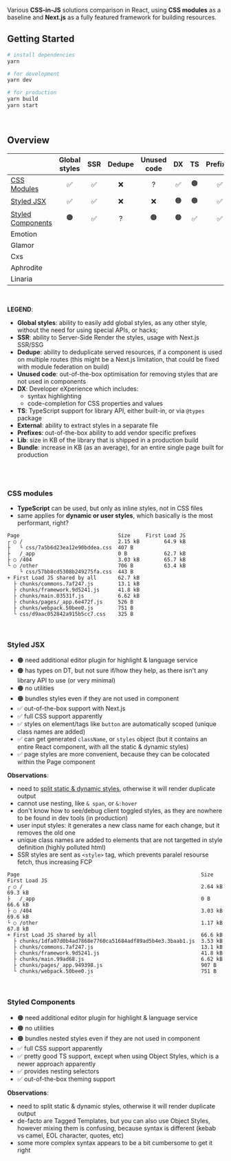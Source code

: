 Various **CSS-in-JS** solutions comparison in React, using **CSS modules** as a baseline and **Next.js** as a fully featured framework for building resources.

## Getting Started

```bash
# install dependencies
yarn

# for development
yarn dev

# for production
yarn build
yarn start
```
<br />

## Overview

|                   | Global styles | SSR   | Dedupe | Unused code | DX    | TS    | Prefixes | Lib  | Page |
| :---------------- | :-----------: | :---: | :----: | :---------: | :---: | :---: | :------: | ---: | ---: |
| [CSS Modules](#css-modules)             | ✅ | ✅ | ❌ | ? | ✅ | 🟠 | ✅ | -      | -      |
| [Styled JSX](#styled-jsx)               | ✅ | ✅ | ❌ | ❌ | 🟠 | 🟠 | ✅ | +3.5KB | +4.4KB |
| [Styled Components](#styled-components) | 🟠 | ✅ | ? | 🟠 | 🟠 | ✅ | ✅ |  |
| Emotion           |  |  |  |  |  |  |  |  |
| Glamor            |  |  |  |  |  |  |  |  |
| Cxs               |  |  |  |  |  |  |  |  |
| Aphrodite         |  |  |  |  |  |  |  |  |
| Linaria           |  |  |  |  |  |  |  |  |

<br />

**LEGEND**:

- **Global styles**: ability to easily add global styles, as any other style, without the need for using special APIs, or hacks;
- **SSR**: ability to Server-Side Render the styles, usage with Next.js SSR/SSG
- **Dedupe**: ability to deduplicate served resources, if a component is used on multiple routes (this might be a Next.js limitation, that could be fixed with module federation on build)
- **Unused code**: out-of-the-box optimisation for removing styles that are not used in components
- **DX**: Developer eXperience which includes:
   - syntax highlighting
   - code-completion for CSS properties and values
- **TS**: TypeScript support for library API, either built-in, or via `@types` package
- **External**: ability to extract styles in a separate file
- **Prefixes**: out-of-the-box ability to add vendor specific prefixes
- **Lib**: size in KB of the library that is shipped in a production build
- **Bundle**: increase in KB (as an average), for an entire single page built for production
<br />

<br />

### CSS modules

- **TypeScript** can be used, but only as inline styles, not in CSS files
- same applies for **dynamic or user styles**, which basically is the most performant, right?

```
Page                                Size     First Load JS
┌ ○ /                               2.15 kB        64.9 kB
├   └ css/7a5b6d23ea12e90bddea.css  407 B
├   /_app                           0 B            62.7 kB
├ ○ /404                            3.03 kB        65.7 kB
└ ○ /other                          706 B          63.4 kB
    └ css/57bb8cd5308b249275fa.css  443 B
+ First Load JS shared by all       62.7 kB
  ├ chunks/commons.7af247.js        13.1 kB
  ├ chunks/framework.9d5241.js      41.8 kB
  ├ chunks/main.03531f.js           6.62 kB
  ├ chunks/pages/_app.6e472f.js     526 B
  ├ chunks/webpack.50bee0.js        751 B
  └ css/d9aac052842a915b5cc7.css    325 B
```

<br />

### Styled JSX

- 🟠 need additional editor plugin for highlight & language service
- 🟠 has types on DT, but not sure if/how they help, as there isn't any library API to use (or very minimal)
- 🟠 no utilities
- 🟠 bundles styles even if they are not used in component
- ✅ out-of-the-box support with Next.js
- ✅ full CSS support apparently
- ✅ styles on element/tags like `button` are automatically scoped (unique class names are added)
- ✅ can get generated `className`, or `styles` object (but it contains an entire React component, with all the static & dynamic styles)
- ✅ page styles are more convenient, because they can be colocated within the Page component

**Observations**:
- need to [split static & dynamic styles](https://github.com/vercel/styled-jsx#dynamic-styles), otherwise it will render duplicate output
- cannot use nesting, like `& span`, or `&:hover`
- don't know how to see/debug client toggled styles, as they are nowhere to be found in dev tools (in production)
- user input styles: it generates a new class name for each change, but it removes the old one
- unique class names are added to elements that are not targetted in style definition (highly polluted html)
- SSR styles are sent as `<style>` tag, which prevents paralel resourse fetch, thus increasing FCP

```
Page                                                           Size     First Load JS
┌ ○ /                                                          2.64 kB        69.3 kB
├   /_app                                                      0 B            66.6 kB
├ ○ /404                                                       3.03 kB        69.6 kB
└ ○ /other                                                     1.17 kB        67.8 kB
+ First Load JS shared by all                                  66.6 kB
  ├ chunks/1dfa07d0b4ad7868e7760ca51684adf89ad5b4e3.3baab1.js  3.53 kB
  ├ chunks/commons.7af247.js                                   13.1 kB
  ├ chunks/framework.9d5241.js                                 41.8 kB
  ├ chunks/main.99ad68.js                                      6.62 kB
  ├ chunks/pages/_app.949398.js                                907 B
  └ chunks/webpack.50bee0.js                                   751 B
```

<br />

### Styled Components

- 🟠 need additional editor plugin for highlight & language service
- 🟠 no utilities
- 🟠 bundles nested styles even if they are not used in component
- ✅ full CSS support apparently
- ✅ pretty good TS support, except when using Object Styles, which is a newer approach apparently
- ✅ provides nesting selectors
- ✅ out-of-the-box theming support

**Observations**:
- need to split static & dynamic styles, otherwise it will render duplicate output
- de-facto are Tagged Templates, but you can also use Object Styles, however mixing them is confusing, because syntax is different (kebab vs camel, EOL character, quotes, etc)
- some more complex syntax appears to be a bit cumbersome to get it right
